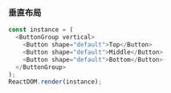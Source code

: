 ### 垂直布局
<!--start-code-->
```js
const instance = (
  <ButtonGroup vertical>
    <Button shape="default">Top</Button>
    <Button shape="default">Middle</Button>
    <Button shape="default">Bottom</Button>
  </ButtonGroup>
);
ReactDOM.render(instance);
```
<!--end-code-->